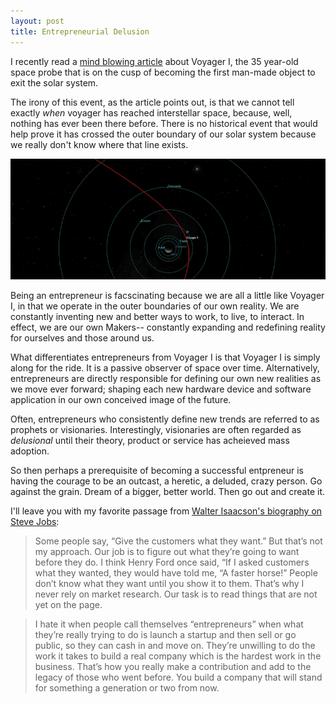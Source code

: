 ```yaml
---
layout: post
title: Entrepreneurial Delusion
---
```


I recently read a [mind blowing article](http://www.theatlantic.com/technology/archive/2012/06/get-ready-because-voyager-i-is-this-close-to-leaving-our-solar-system/258456/) about Voyager I, the 35 year-old space probe that is on the cusp of becoming the first man-made object to exit the solar system.

The irony of this event, as the article points out, is that we cannot tell exactly *when* voyager has reached interstellar space, because, well, nothing has ever been there before. There is no historical event that would help prove it has crossed the outer boundary of our solar system because we really don't know where that line exists.

![Lonely Voyager I](/images/voyager.png)

Being an entrepreneur is facscinating because we are all a little like Voyager I, in that we operate in the outer boundaries of our own reality. We are constantly inventing new and better ways to work, to live, to interact. In effect, we are our own Makers-- constantly expanding and redefining reality for ourselves and those around us.

What differentiates entrepreneurs from Voyager I is that Voyager I is simply along for the ride. It is a passive observer of space over time. Alternatively, entrepreneurs are directly responsible for defining our own new realities as we move ever forward; shaping each new hardware device and software application in our own conceived image of the future.

Often, entrepreneurs who consistently define new trends are  referred to as prophets or visionaries. Interestingly, visionaries are often regarded as *delusional* until their theory, product or service has acheieved mass adoption.

So then perhaps a prerequisite of becoming a successful entpreneur is having the courage to be an outcast, a heretic, a deluded, crazy person. Go against the grain. Dream of a bigger, better world. Then go out and create it.

I'll leave you with my favorite passage from [Walter Isaacson's biography on Steve Jobs](http://www.amazon.com/gp/product/1451648537/ref=as_li_qf_sp_asin_il_tl?ie=UTF8&camp=1789&creative=9325&creativeASIN=1451648537&linkCode=as2&tag=hitting406-20):

>Some people say, “Give the customers what they want.” But that’s not my approach. Our job is to figure out what they’re going to want before they do. I think Henry Ford once said, “If I asked customers what they wanted, they would have told me, “A faster horse!” People don’t know what they want until you show it to them. That’s why I never rely on market research. Our task is to read things that are not yet on the page.

>I hate it when people call themselves “entrepreneurs” when what they’re really trying to do is launch a startup and then sell or go public, so they can cash in and move on. They’re unwilling to do the work it takes to build a real company which is the hardest work in the business. That’s how you really make a contribution and add to the legacy of those who went before. You build a company that will stand for something a generation or two from now.
